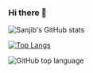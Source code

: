 ### Hi there 👋

<!--
**Sanjib-036/Sanjib-036** is a ✨ _special_ ✨ repository because its `README.md` (this file) appears on your GitHub profile.

Here are some ideas to get you started:

- 🔭 I’m currently working on ...
- 🌱 I’m currently learning ...
- 👯 I’m looking to collaborate on ...
- 🤔 I’m looking for help with ...
- 💬 Ask me about ...
- 📫 How to reach me: ...
- 😄 Pronouns: ...
- ⚡ Fun fact: ...
-->
![Sanjib's GitHub stats](https://github-readme-stats.vercel.app/api?username=Sanjib-036&show_icons=true&theme=radical)

[![Top Langs](https://github-readme-stats.vercel.app/api/top-langs/?username=Sanjib-036&layout=compact)](https://github.com/Sanjib-036/github-readme-stats)

![GitHub top language](https://img.shields.io/github/languages/top/Sanjib-036/food_app_nuxt?style=flat-square)
